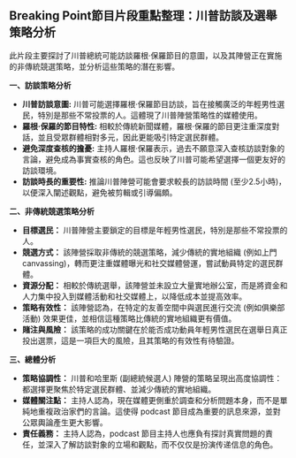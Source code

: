 ## Breaking Point節目片段重點整理：川普訪談及選舉策略分析

此片段主要探討了川普總統可能訪談羅根·保羅節目的意圖，以及其陣營正在實施的非傳統競選策略，並分析這些策略的潛在影響。

**一、訪談策略分析**

*   **川普訪談意圖:** 川普可能選擇羅根·保羅節目訪談，旨在接觸廣泛的年輕男性選民，特別是那些不常投票的人。這體現了川普陣營策略性的媒體使用。
*   **羅根·保羅的節目特性:** 相較於傳統新聞媒體，羅根·保羅的節目更注重深度對話，並且受眾群體相對多元，因此更能吸引特定選民群體。
*   **避免深度查核的擔憂:** 主持人羅根·保羅表示，過去不願意深入查核訪談對象的言論，避免成為事實查核的角色。這也反映了川普可能希望選擇一個更友好的訪談環境。
*   **訪談時長的重要性:** 推論川普陣營可能會要求較長的訪談時間 (至少2.5小時)，以便深入闡述觀點，避免被剪輯或引導偏頗。

**二、非傳統競選策略分析**

*   **目標選民：** 川普陣營主要鎖定的目標是年輕男性選民，特別是那些不常投票的人。
*   **競選方式：** 該陣營採取非傳統的競選策略，減少傳統的實地組織 (例如上門 canvassing)，轉而更注重媒體曝光和社交媒體營運，嘗試動員特定的選民群體。
*   **資源分配：** 相較於傳統選舉，該陣營並未設立大量實地辦公室，而是將資金和人力集中投入到媒體活動和社交媒體上，以降低成本並提高效率。
*   **策略有效性：** 該陣營認為，在特定的友善空間中與選民進行交流 (例如俱樂部活動) 效果更佳，並相信這種策略比傳統的實地組織更有價值。
*   **賭注與風險：** 該策略的成功關鍵在於能否成功動員年輕男性選民在選舉日真正投出選票，這是一項巨大的風險，且其策略的有效性有待驗證。

**三、總體分析**

*   **策略協調性：** 川普和哈里斯 (副總統候選人) 陣營的策略呈現出高度協調性： 都選擇更聚焦於特定選民群體、並減少傳統的實地組織。
*   **媒體關注點：** 主持人認為，現在媒體更側重於調查和分析問題本身，而不是單純地重複政治家們的言論。這使得 podcast 節目成為重要的訊息來源，並對公眾輿論產生更大影響。
*   **責任義務：**  主持人認為，podcast 節目主持人也應負有探討真實問題的責任，並深入了解訪談對象的立場和觀點，而不仅仅是扮演传递信息的角色。